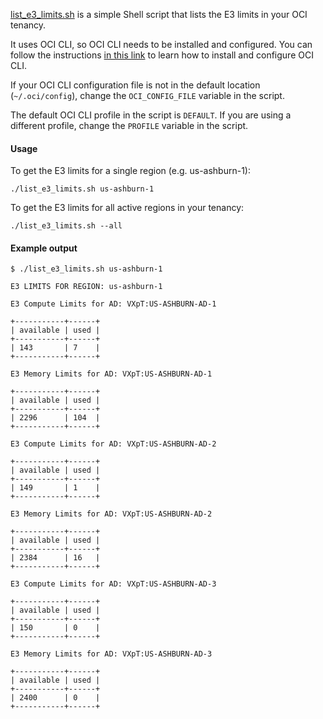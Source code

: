 [list_e3_limits.sh](./list_e3_limits.sh) is a simple Shell script that lists the E3 limits in your OCI tenancy.

It uses OCI CLI, so OCI CLI needs to be installed and configured. You can follow the instructions [in this link](https://docs.oracle.com/en-us/iaas/Content/API/SDKDocs/cliinstall.htm) to learn how to install and configure OCI CLI.

If your OCI CLI configuration file is not in the default location (`~/.oci/config`), change the `OCI_CONFIG_FILE` variable in the script.

The default OCI CLI profile in the script is `DEFAULT`. If you are using a different profile, change the `PROFILE` variable in the script.

#### Usage

To get the E3 limits for a single region (e.g. us-ashburn-1):

```shell
./list_e3_limits.sh us-ashburn-1
```

To get the E3 limits for all active regions in your tenancy:


```shell
./list_e3_limits.sh --all
```

#### Example output

```shell
$ ./list_e3_limits.sh us-ashburn-1

E3 LIMITS FOR REGION: us-ashburn-1

E3 Compute Limits for AD: VXpT:US-ASHBURN-AD-1

+-----------+------+
| available | used |
+-----------+------+
| 143       | 7    |
+-----------+------+

E3 Memory Limits for AD: VXpT:US-ASHBURN-AD-1

+-----------+------+
| available | used |
+-----------+------+
| 2296      | 104  |
+-----------+------+

E3 Compute Limits for AD: VXpT:US-ASHBURN-AD-2

+-----------+------+
| available | used |
+-----------+------+
| 149       | 1    |
+-----------+------+

E3 Memory Limits for AD: VXpT:US-ASHBURN-AD-2

+-----------+------+
| available | used |
+-----------+------+
| 2384      | 16   |
+-----------+------+

E3 Compute Limits for AD: VXpT:US-ASHBURN-AD-3

+-----------+------+
| available | used |
+-----------+------+
| 150       | 0    |
+-----------+------+

E3 Memory Limits for AD: VXpT:US-ASHBURN-AD-3

+-----------+------+
| available | used |
+-----------+------+
| 2400      | 0    |
+-----------+------+
```
